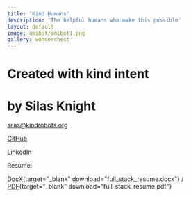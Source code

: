 ```yaml
---
title: 'Kind Humans'
description: 'The helpful humans who make this possible'
layout: default
image: amibot/amibot1.png
gallery: wonderchest
---
```


# Created with kind intent 
# by Silas Knight


[silas@kindrobots.org](silas@kindrobots.com)

[GitHub](https://github.com/silasfelinus/)

[LinkedIn](https://www.linkedin.com/in/silas-knight/)



Resume:

[DocX](/resume/full_stack_resume.docx){target="_blank" download="full_stack_resume.docx"} / [PDF](/resume/full_stack_resume.pdf){target="_blank" download="full_stack_resume.pdf"} 
